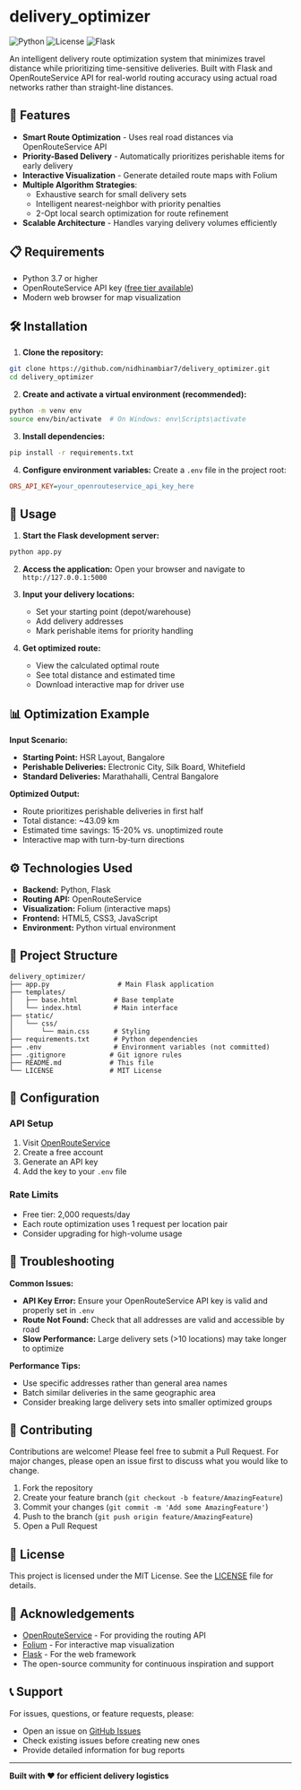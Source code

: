 # delivery_optimizer

![Python](https://img.shields.io/badge/python-v3.7+-blue.svg)
![License](https://img.shields.io/badge/license-MIT-green.svg)
![Flask](https://img.shields.io/badge/flask-2.0+-red.svg)

An intelligent delivery route optimization system that minimizes travel distance while prioritizing time-sensitive deliveries. Built with Flask and OpenRouteService API for real-world routing accuracy using actual road networks rather than straight-line distances.

## 🚀 Features

* **Smart Route Optimization** - Uses real road distances via OpenRouteService API
* **Priority-Based Delivery** - Automatically prioritizes perishable items for early delivery
* **Interactive Visualization** - Generate detailed route maps with Folium
* **Multiple Algorithm Strategies**:
  * Exhaustive search for small delivery sets
  * Intelligent nearest-neighbor with priority penalties
  * 2-Opt local search optimization for route refinement
* **Scalable Architecture** - Handles varying delivery volumes efficiently

## 📋 Requirements

* Python 3.7 or higher
* OpenRouteService API key ([free tier available](https://openrouteservice.org/))
* Modern web browser for map visualization

## 🛠 Installation

1. **Clone the repository:**
```bash
git clone https://github.com/nidhinambiar7/delivery_optimizer.git
cd delivery_optimizer
```

2. **Create and activate a virtual environment (recommended):**
```bash
python -m venv env
source env/bin/activate  # On Windows: env\Scripts\activate
```

3. **Install dependencies:**
```bash
pip install -r requirements.txt
```

4. **Configure environment variables:**
Create a `.env` file in the project root:
```ini
ORS_API_KEY=your_openrouteservice_api_key_here
```

## 🚀 Usage

1. **Start the Flask development server:**
```bash
python app.py
```

2. **Access the application:**
Open your browser and navigate to `http://127.0.0.1:5000`

3. **Input your delivery locations:**
   * Set your starting point (depot/warehouse)
   * Add delivery addresses
   * Mark perishable items for priority handling

4. **Get optimized route:**
   * View the calculated optimal route
   * See total distance and estimated time
   * Download interactive map for driver use

## 📊 Optimization Example

**Input Scenario:**
* **Starting Point:** HSR Layout, Bangalore
* **Perishable Deliveries:** Electronic City, Silk Board, Whitefield
* **Standard Deliveries:** Marathahalli, Central Bangalore

**Optimized Output:**
* Route prioritizes perishable deliveries in first half
* Total distance: ~43.09 km
* Estimated time savings: 15-20% vs. unoptimized route
* Interactive map with turn-by-turn directions

## ⚙️ Technologies Used

* **Backend:** Python, Flask
* **Routing API:** OpenRouteService
* **Visualization:** Folium (interactive maps)
* **Frontend:** HTML5, CSS3, JavaScript
* **Environment:** Python virtual environment

## 📁 Project Structure

```
delivery_optimizer/
├── app.py                 # Main Flask application
├── templates/
│   ├── base.html         # Base template
│   └── index.html        # Main interface
├── static/
│   └── css/
│       └── main.css      # Styling
├── requirements.txt      # Python dependencies
├── .env                  # Environment variables (not committed)
├── .gitignore           # Git ignore rules
├── README.md            # This file
└── LICENSE              # MIT License
```

## 🔧 Configuration

### API Setup
1. Visit [OpenRouteService](https://openrouteservice.org/)
2. Create a free account
3. Generate an API key
4. Add the key to your `.env` file

### Rate Limits
* Free tier: 2,000 requests/day
* Each route optimization uses 1 request per location pair
* Consider upgrading for high-volume usage

## 🐛 Troubleshooting

**Common Issues:**

* **API Key Error:** Ensure your OpenRouteService API key is valid and properly set in `.env`
* **Route Not Found:** Check that all addresses are valid and accessible by road
* **Slow Performance:** Large delivery sets (>10 locations) may take longer to optimize

**Performance Tips:**
* Use specific addresses rather than general area names
* Batch similar deliveries in the same geographic area
* Consider breaking large delivery sets into smaller optimized groups

## 🤝 Contributing

Contributions are welcome! Please feel free to submit a Pull Request. For major changes, please open an issue first to discuss what you would like to change.

1. Fork the repository
2. Create your feature branch (`git checkout -b feature/AmazingFeature`)
3. Commit your changes (`git commit -m 'Add some AmazingFeature'`)
4. Push to the branch (`git push origin feature/AmazingFeature`)
5. Open a Pull Request

## 📄 License

This project is licensed under the MIT License. See the [LICENSE](LICENSE) file for details.

## 🙏 Acknowledgements

* [OpenRouteService](https://openrouteservice.org/) - For providing the routing API
* [Folium](https://python-visualization.github.io/folium/) - For interactive map visualization
* [Flask](https://flask.palletsprojects.com/) - For the web framework
* The open-source community for continuous inspiration and support

## 📞 Support

For issues, questions, or feature requests, please:
* Open an issue on [GitHub Issues](https://github.com/nidhinambiar7/delivery_optimizer/issues)
* Check existing issues before creating new ones
* Provide detailed information for bug reports

---

**Built with ❤️ for efficient delivery logistics**
